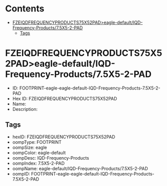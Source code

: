 



Contents
========

* [FZEIQDFREQUENCYPRODUCTS75X52PAD>eagle-default/IQD-Frequency-Products/7.5X5-2-PAD](#fzeiqdfrequencyproducts75x52padeagle-defaultiqd-frequency-products75x5-2-pad)
	* [Tags](#tags)

# FZEIQDFREQUENCYPRODUCTS75X52PAD>eagle-default/IQD-Frequency-Products/7.5X5-2-PAD

- ID: FOOTPRINT-eagle-eagle-default-IQD-Frequency-Products-7.5X5-2-PAD
- Hex ID: FZEIQDFREQUENCYPRODUCTS75X52PAD
- Name: 
- Description: 

## Tags

- hexID: FZEIQDFREQUENCYPRODUCTS75X52PAD
- oompType: FOOTPRINT
- oompSize: eagle
- oompColor: eagle-default
- oompDesc: IQD-Frequency-Products
- oompIndex: 7.5X5-2-PAD
- oompName: eagle-default/IQD-Frequency-Products/7.5X5-2-PAD
- oompID: FOOTPRINT-eagle-eagle-default-IQD-Frequency-Products-7.5X5-2-PAD
